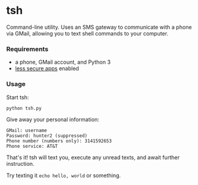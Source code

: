 # tsh

Command-line utility. Uses an SMS gateway to communicate with a phone via GMail,
allowing you to text shell commands to your computer.

### Requirements

- a phone, GMail account, and Python 3
- [less secure apps](https://myaccount.google.com/lesssecureapps) enabled

### Usage

Start tsh:
```
python tsh.py
```

Give away your personal information:
```
GMail: username
Password: hunter2 (suppressed)
Phone number (numbers only): 3141592653
Phone service: AT&T
```

That's it! tsh will text you, execute any unread texts, and await further instruction.

Try texting it `echo hello, world` or something.
